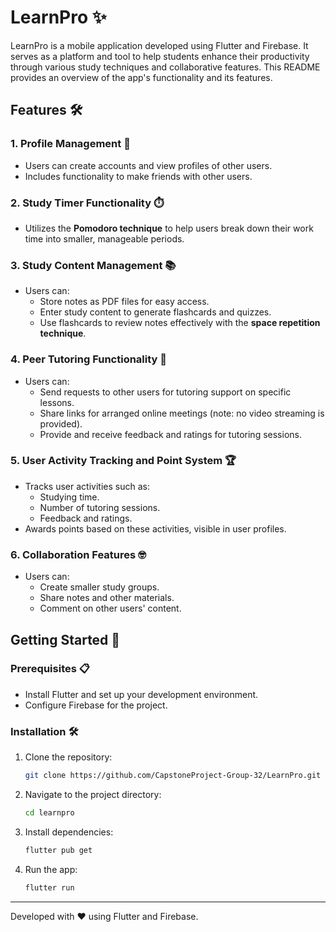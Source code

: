# LearnPro ✨

LearnPro is a mobile application developed using Flutter and Firebase. It serves as a platform and tool to help students enhance their productivity through various study techniques and collaborative features. This README provides an overview of the app's functionality and its features.

## Features 🛠️

### 1. Profile Management 👤
- Users can create accounts and view profiles of other users.
- Includes functionality to make friends with other users.

### 2. Study Timer Functionality ⏱️
- Utilizes the **Pomodoro technique** to help users break down their work time into smaller, manageable periods.

### 3. Study Content Management 📚
- Users can:
  - Store notes as PDF files for easy access.
  - Enter study content to generate flashcards and quizzes.
  - Use flashcards to review notes effectively with the **space repetition technique**.

### 4. Peer Tutoring Functionality 🤝
- Users can:
  - Send requests to other users for tutoring support on specific lessons.
  - Share links for arranged online meetings (note: no video streaming is provided).
  - Provide and receive feedback and ratings for tutoring sessions.

### 5. User Activity Tracking and Point System 🏆
- Tracks user activities such as:
  - Studying time.
  - Number of tutoring sessions.
  - Feedback and ratings.
- Awards points based on these activities, visible in user profiles.

### 6. Collaboration Features 🤓
- Users can:
  - Create smaller study groups.
  - Share notes and other materials.
  - Comment on other users' content.

## Getting Started 🚀

### Prerequisites 📋
- Install Flutter and set up your development environment.
- Configure Firebase for the project.

### Installation 🛠️
1. Clone the repository:
   ```bash
   git clone https://github.com/CapstoneProject-Group-32/LearnPro.git
   ```
2. Navigate to the project directory:
   ```bash
   cd learnpro
   ```
3. Install dependencies:
   ```bash
   flutter pub get
   ```
4. Run the app:
   ```bash
   flutter run
   ```



---

Developed with ❤️ using Flutter and Firebase.
